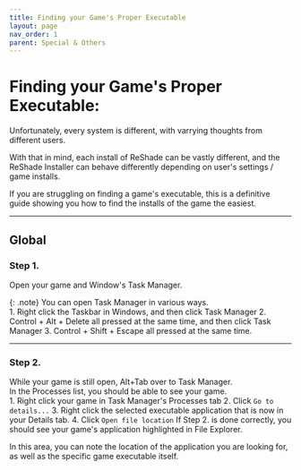 ```yaml
---
title: Finding your Game's Proper Executable
layout: page
nav_order: 1
parent: Special & Others
---
```


# Finding your Game's Proper Executable:
Unfortunately, every system is different, with varrying thoughts from different users.

With that in mind, each install of ReShade can be vastly different, and the ReShade Installer can behave differently depending on user's settings / game installs.

If you are struggling on finding a game's executable, this is a definitive guide showing you how to find the installs of the game the easiest.

----------------

## Global

### Step 1.
Open your game and Window's Task Manager.

{: .note}
You can open Task Manager in various ways.<br>
    1. Right click the Taskbar in Windows, and then click Task Manager
    2. Control + Alt + Delete all pressed at the same time, and then click Task Manager
    3. Control + Shift + Escape all pressed at the same time.

----------------

### Step 2.
While your game is still open, Alt+Tab over to Task Manager.<br>
In the Processes list, you should be able to see your game.<br>
    1. Right click your game in Task Manager's Processes tab
    2. Click `Go to details...`
    3. Right click the selected executable application that is now in your Details tab.
    4. Click `Open file location`
If Step 2. is done correctly, you should see your game's application highlighted in File Explorer.

In this area, you can note the location of the application you are looking for, as well as the specific game executable itself.

